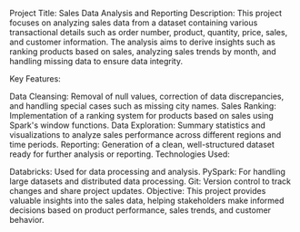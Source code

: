 Project Title: Sales Data Analysis and Reporting
Description:
This project focuses on analyzing sales data from a dataset containing various transactional details such as order number, product, quantity, price, sales, and customer information. The analysis aims to derive insights such as ranking products based on sales, analyzing sales trends by month, and handling missing data to ensure data integrity.

Key Features:

Data Cleansing: Removal of null values, correction of data discrepancies, and handling special cases such as missing city names.
Sales Ranking: Implementation of a ranking system for products based on sales using Spark's window functions.
Data Exploration: Summary statistics and visualizations to analyze sales performance across different regions and time periods.
Reporting: Generation of a clean, well-structured dataset ready for further analysis or reporting.
Technologies Used:

Databricks: Used for data processing and analysis.
PySpark: For handling large datasets and distributed data processing.
Git: Version control to track changes and share project updates.
Objective:
This project provides valuable insights into the sales data, helping stakeholders make informed decisions based on product performance, sales trends, and customer behavior.

